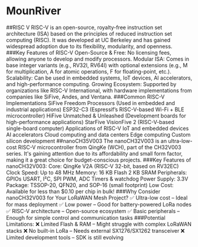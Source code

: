 # MounRiver 
##RISC V
RISC-V is an open-source, royalty-free instruction set architecture (ISA) based on the principles of reduced instruction set computing (RISC). It was developed at UC Berkeley and has gained widespread adoption due to its flexibility, modularity, and openness.
###Key Features of RISC-V
Open-Source & Free: No licensing fees, allowing anyone to develop and modify processors.
Modular ISA: Comes in base integer variants (e.g., RV32I, RV64I) with optional extensions (e.g., M for multiplication, A for atomic operations, F for floating-point, etc.).
Scalability: Can be used in embedded systems, IoT devices, AI accelerators, and high-performance computing.
Growing Ecosystem: Supported by organizations like RISC-V International, with hardware implementations from companies like SiFive, Andes, and Ventana.
###Common RISC-V Implementations
SiFive Freedom Processors (Used in embedded and industrial applications)
ESP32-C3 (Espressif’s RISC-V-based Wi-Fi + BLE microcontroller)
HiFive Unmatched & Unleashed (Development boards for high-performance applications)
StarFive VisionFive 2 (RISC-V-based single-board computer)
Applications of RISC-V
IoT and embedded devices
AI accelerators
Cloud computing and data centers
Edge computing
Custom silicon development
##nanoCH35V003
The nanoCH32V003 is an ultra-low-cost RISC-V microcontroller from QingKe (WCH), part of the CH32V003 series. It's gaining attention due to its affordability and small form factor, making it a great choice for budget-conscious projects.
###Key Features of nanoCH32V003:
Core: QingKe V2A (RISC-V 32-bit, based on RV32EC)
Clock Speed: Up to 48 MHz
Memory:
16 KB Flash
2 KB SRAM
Peripherals:
GPIOs
USART, I²C, SPI
PWM, ADC
Timers & watchdog
Power Supply: 3.3V
Package: TSSOP-20, QFN20, and SOP-16 (small footprint)
Low Cost: Available for less than $0.10 per chip in bulk!
###Why Consider nanoCH32V003 for Your LoRaWAN Mesh Project?
✅ Ultra-low cost – Ideal for mass deployment
 ✅ Low power – Good for battery-powered LoRa nodes
 ✅ RISC-V architecture – Open-source ecosystem
 ✅ Basic peripherals – Enough for simple control and communication tasks
###Potential Limitations:
❌ Limited Flash & RAM – Might struggle with complex LoRaWAN stacks
 ❌ No built-in LoRa – Needs external SX1276/SX1262 transceiver
 ❌ Limited development tools – SDK is still evolving
